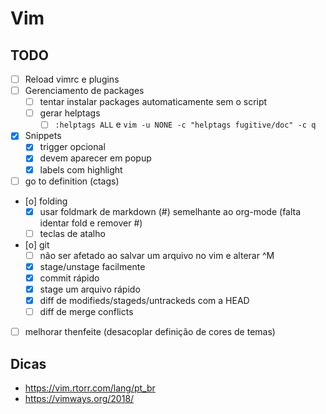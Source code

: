 # Vim
## TODO
- [ ] Reload vimrc e plugins
- [ ] Gerenciamento de packages
    - [ ] tentar instalar packages automaticamente sem o script
    - [ ] gerar helptags
        - [ ] ``:helptags ALL`` e ``vim -u NONE -c "helptags fugitive/doc" -c q``
- [X] Snippets
    - [X] trigger opcional
    - [X] devem aparecer em popup
    - [X] labels com highlight
- [ ] go to definition (ctags)
- [o] folding
    - [X] usar foldmark de markdown (#) semelhante ao org-mode (falta identar fold e remover #)
    - [ ] teclas de atalho
- [o] git
    - [ ] não ser afetado ao salvar um arquivo no vim e alterar ^M
    - [X] stage/unstage facilmente
    - [X] commit rápido
    - [X] stage um arquivo rápido
    - [X] diff de modifieds/stageds/untrackeds com a HEAD
    - [ ] diff de merge conflicts
- [ ] melhorar thenfeite (desacoplar definição de cores de temas)

## Dicas
- https://vim.rtorr.com/lang/pt_br
- https://vimways.org/2018/
